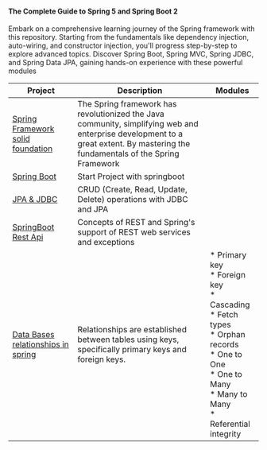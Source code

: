 
#### The Complete Guide to Spring 5 and Spring Boot 2


Embark on a comprehensive learning journey of the Spring framework with this repository. Starting from the fundamentals
like dependency injection, auto-wiring, and constructor injection, you'll progress step-by-step to explore advanced
topics. Discover Spring Boot, Spring MVC, Spring JDBC, and Spring Data JPA, gaining hands-on experience with these
powerful modules

| Project                                                                                                    | **Description**                                                                                                                                                                 | Modules                                                                                                                                                                                               |
|------------------------------------------------------------------------------------------------------------|---------------------------------------------------------------------------------------------------------------------------------------------------------------------------------|-------------------------------------------------------------------------------------------------------------------------------------------------------------------------------------------------------|
| [Spring Framework solid foundation](https://github.com/abdessamadalami/Spring-Framework-solid-foundation-) | The Spring framework has revolutionized the Java community, simplifying web and enterprise development to a great extent. By mastering the fundamentals of the Spring Framework |                                                                                                                                                                                                       |
| [Spring Boot](https://github.com/abdessamadalami/SpringBoot-Recommander-api)                               | Start Project with springboot                                                                                                                                                   |                                                                                                                                                                                                       |
| [JPA & JDBC](https://github.com/abdessamadalami/JDBC--JPA-CRUD)                                            | CRUD (Create, Read, Update, Delete) operations with JDBC and JPA                                                                                                                |                                                                                                                                                                                                       |
| [SpringBoot Rest Api](https://github.com/abdessamadalami/JDBC--JPA-CRUD)                                   | Concepts of REST and Spring's support of REST web services and exceptions                                                                                                       |                                                                                                                                                                                                       |
| [Data Bases relationships in spring ](https://github.com/abdessamadalami/Db-relationships-in-spring)       | Relationships are established between tables using keys, specifically primary keys and foreign keys.                                                                            | * Primary key <br>* Foreign key <br>* Cascading <br>* Fetch types <br>* Orphan records <br>* One to One <br>* One to Many <br>* Many to Many  <br>* Referential integrity <br>
